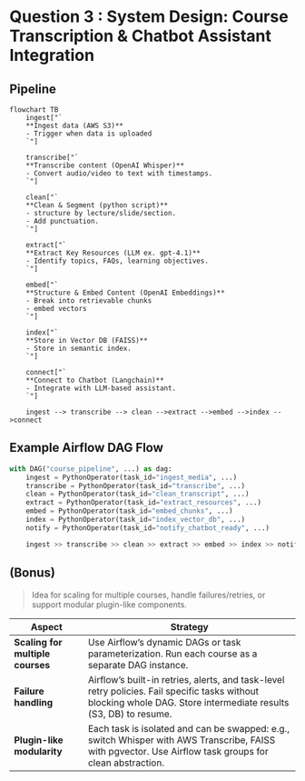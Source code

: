# Question 3 : System Design: Course Transcription & Chatbot Assistant Integration

## Pipeline

```mermaid
flowchart TB
    ingest["`
    **Ingest data (AWS S3)**
    - Trigger when data is uploaded
    `"]

    transcribe["`
    **Transcribe content (OpenAI Whisper)**
    - Convert audio/video to text with timestamps.
    `"]

    clean["`
    **Clean & Segment (python script)**
    - structure by lecture/slide/section.
    - Add punctuation.
    `"]

    extract["`
    **Extract Key Resources (LLM ex. gpt-4.1)**
    - Identify topics, FAQs, learning objectives.
    `"]

    embed["`
    **Structure & Embed Content (OpenAI Embeddings)**
    - Break into retrievable chunks
    - embed vectors
    `"]

    index["`
    **Store in Vector DB (FAISS)**
    - Store in semantic index.
    `"]

    connect["`
    **Connect to Chatbot (Langchain)**
    - Integrate with LLM-based assistant.
    `"]

    ingest --> transcribe --> clean -->extract -->embed -->index -->connect

```

## Example Airflow DAG Flow

```py
with DAG("course_pipeline", ...) as dag:
    ingest = PythonOperator(task_id="ingest_media", ...)
    transcribe = PythonOperator(task_id="transcribe", ...)
    clean = PythonOperator(task_id="clean_transcript", ...)
    extract = PythonOperator(task_id="extract_resources", ...)
    embed = PythonOperator(task_id="embed_chunks", ...)
    index = PythonOperator(task_id="index_vector_db", ...)
    notify = PythonOperator(task_id="notify_chatbot_ready", ...)

    ingest >> transcribe >> clean >> extract >> embed >> index >> notify
```

## (Bonus)

> Idea for scaling for multiple courses, handle failures/retries, or support modular plugin-like components.

| Aspect                           | Strategy                                                                                                                                                          |
| -------------------------------- | ----------------------------------------------------------------------------------------------------------------------------------------------------------------- |
| **Scaling for multiple courses** | Use Airflow’s dynamic DAGs or task parameterization. Run each course as a separate DAG instance.                                                                  |
| **Failure handling**             | Airflow’s built-in retries, alerts, and task-level retry policies. Fail specific tasks without blocking whole DAG. Store intermediate results (S3, DB) to resume. |
| **Plugin-like modularity**       | Each task is isolated and can be swapped: e.g., switch Whisper with AWS Transcribe, FAISS with pgvector. Use Airflow task groups for clean abstraction.           |
